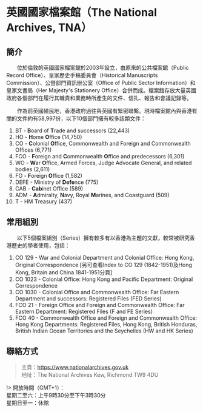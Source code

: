 # 英國國家檔案館（The National Archives, TNA）
## 簡介
　　位於倫敦的英國國家檔案館於2003年設立，由原來的公共檔案館（Public Record Office）、皇家歷史手稿委員會（Historical Manuscripts Commission）、公營部門資訊辦公室（Office of Public Sector Information）和皇家文書局（Her Majesty's Stationery Office）合併而成。檔案館存放大量英國政府各個部門在履行其職責和業務時所產生的文件、信扎、報告和會議記錄等。
  
　　作為前英國殖民地，香港政府過往與英國有緊密聯繫。現時檔案館內與香港有關的文件約有58,997份，以下10個部門擁有較多該類文件：
1. BT - **B**oard of **T**rade and successors (22,443)
2. HO - **H**ome **O**ffice (14,750)
3. CO - **C**olonial **O**ffice, Commonwealth and Foreign and Commonwealth Offices (6,771)
4. FCO - **F**oreign and **C**ommonwealth **O**ffice and predecessors (6,301)
5. WO - **W**ar **O**ffice, Armed Forces, Judge Advocate General, and related bodies (2,611)
6. FO - **F**oreign **O**ffice (1,582)
7. DEFE - Ministry of **Defe**nce (775)
8. CAB - **Cab**inet Office (589)
9. ADM - **A**dmiralty, **N**avy, Royal **M**arines, and Coastguard (509)
10. T - HM **T**reasury (437)

## 常用組別
　　以下5個檔案組別（Series）擁有較多有以香港為主題的文獻，較常被研究香港歷史的學者使用，包括：
1. CO 129 - War and Colonial Department and Colonial Office: Hong Kong, Original Correspondence [另可查看Index to CO 129 (1842-1951)及Hong Kong, Britain and China 1841-1951分頁]
2. CO 1023 - Colonial Office: Hong Kong and Pacific Department: Original Correspondence
3. CO 1030 - Colonial Office and Commonwealth Office: Far Eastern Department and successors: Registered Files (FED Series)
4. FCO 21 - Foreign Office and Foreign and Commonwealth Office: Far Eastern Department: Registered Files (F and FE Series)
5. FCO 40 - Commonwealth Office and Foreign and Commonwealth Office: Hong Kong Departments: Registered Files, Hong Kong, British Honduras, British Indian Ocean Territories and the Seychelles (HW and HK Series)

## 聯絡方式
> 主頁：<https://www.nationalarchives.gov.uk>  
> 地址：The National Archives Kew, Richmond TW9 4DU

!> 開放時間（GMT+1）：  
星期二至六：上午9時30分至下午3時30分  
星期日至一：休館
